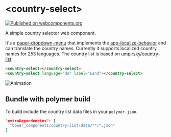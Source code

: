 # \<country-select\>

[![Published on webcomponents.org](https://img.shields.io/badge/webcomponents.org-published-blue.svg)](https://www.webcomponents.org/element/Protoss78/country-select)


A simple country selector web component.

It's a [paper-dropdown-menu](https://github.com/PolymerElements/paper-dropdown-menu) that implements the [app-localize-behavior](https://github.com/PolymerElements/app-localize-behavior) and can translate the country names. Currently it supports localized country names for 253 languages. The country list is based on [umpirsky/country-list](https://github.com/umpirsky/country-list).

<!--
```
<custom-element-demo>
  <template>
    <script src="../webcomponentsjs/webcomponents-lite.js"></script>
    <link rel="import" href="country-select.html">
    <style is="custom-style">
      #container {
        display: block;
        height: 400px;
      }
    </style>
    <div id="container">
      <next-code-block></next-code-block>
    </div>
  </template>
</custom-element-demo>
```
-->

```html
<country-select></country-select>
<country-select language="de" label="Land"></country-select>
```

![Animation](https://github.com/Protoss78/country-select/blob/master/animation.gif "Animation")

## Bundle with polymer build

To build include the country list data files in your `polymer.json`.

```json
"extraDependencies": [
  "bower_components/country-list/data/**/*.json"
]
```
